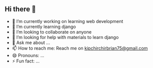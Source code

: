 ## Hi there 👋

<!--
**BrianKetubo/BrianKetubo** is a ✨ _special_ ✨ repository because its `README.md` (this file) appears on your GitHub profile.

Here are some ideas to get you started:
-->
- 🔭 I’m currently working on learning web development
- 🌱 I’m currently learning django
- 👯 I’m looking to collaborate on anyone
- 🤔 I’m looking for help with materials to learn django
- 💬 Ask me about ...
- 📫 How to reach me: Reach me on kipchirchirbrian75@gmail.com
- 😄 Pronouns: ...
- ⚡ Fun fact: ...

